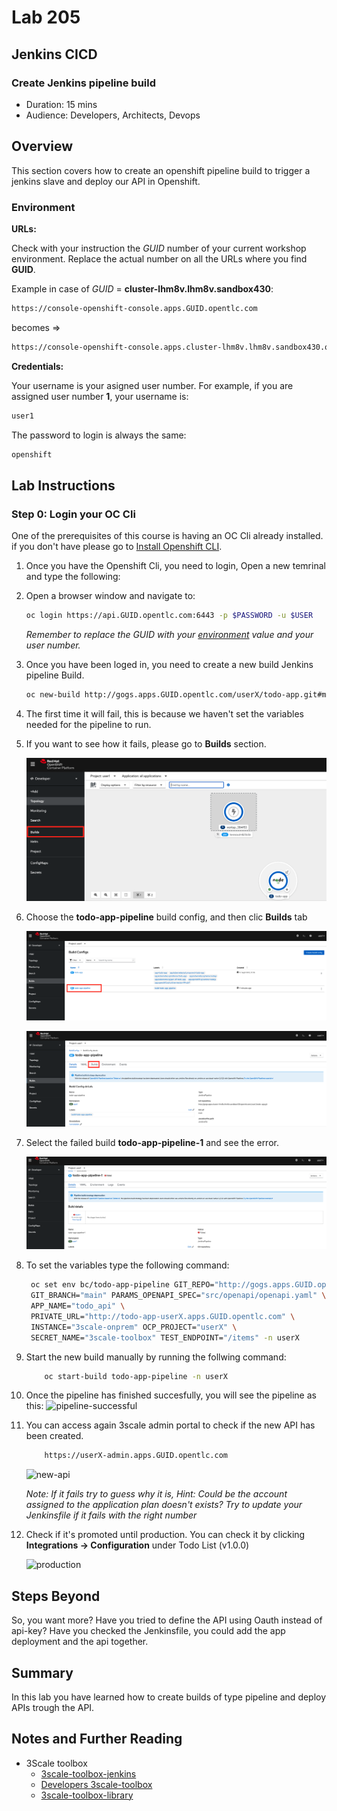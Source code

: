 # Lab 205

## Jenkins CICD

### Create Jenkins pipeline build

* Duration: 15 mins
* Audience: Developers, Architects, Devops

## Overview

This section covers how to create an openshift pipeline build to trigger a jenkins slave and deploy our API in Openshift.

### Environment

**URLs:**

Check with your instruction the *GUID* number of your current workshop environment. Replace the actual number on all the URLs where you find **GUID**.

Example in case of *GUID* = **cluster-lhm8v.lhm8v.sandbox430**:

```bash
https://console-openshift-console.apps.GUID.opentlc.com
```

becomes =>

```bash
https://console-openshift-console.apps.cluster-lhm8v.lhm8v.sandbox430.opentlc.com
```

**Credentials:**

Your username is your asigned user number. For example, if you are assigned user number **1**, your username is: 

```bash
user1
```

The password to login is always the same:

```bash
openshift
```

## Lab Instructions

### Step 0: Login your OC Cli

One of the prerequisites of this course is having an OC Cli already installed. if you don't have please go to [Install Openshift CLI](https://docs.openshift.com/container-platform/3.11/cli_reference/get_started_cli.html).

1. Once you have the Openshift Cli, you need to login, Open a new temrinal and type the following:

1. Open a browser window and navigate to:

    ```bash
    oc login https://api.GUID.opentlc.com:6443 -p $PASSWORD -u $USER
    ```

    *Remember to replace the GUID with your [environment](#environment) value and your user number.*

2. Once you have been loged in, you need to create a new build Jenkins pipeline Build.

    ```bash
    oc new-build http://gogs.apps.GUID.opentlc.com/userX/todo-app.git#main --name=todo-app-pipeline -n user1
    ```

3. The first time it will fail, this is because we haven't set the variables needed for the pipeline to run.

4. If you want to see how it fails, please go to **Builds** section.
   
   ![pipeline](images/pipeline.png "Pipelines")

5. Choose the **todo-app-pipeline** build config, and then clic **Builds** tab

   ![pipeline](images/pipeline-1.png "Pipelines 1")

   ![pipeline](images/pipeline-2.png "Pipelines 2")

6. Select the failed build **todo-app-pipeline-1** and see the error.

    ![pipeline](images/pipeline-error.png "Pipelines error")

7. To set the variables type the following command:

   ```bash
    oc set env bc/todo-app-pipeline GIT_REPO="http://gogs.apps.GUID.opentlc.com/userX/todo-app.git" \
    GIT_BRANCH="main" PARAMS_OPENAPI_SPEC="src/openapi/openapi.yaml" \
    APP_NAME="todo_api" \
    PRIVATE_URL="http://todo-app-userX.apps.GUID.opentlc.com" \
    INSTANCE="3scale-onprem" OCP_PROJECT="userX" \
    SECRET_NAME="3scale-toolbox" TEST_ENDPOINT="/items" -n userX
    ```

8. Start the new build manually by running the follwing command:
    ```bash
        oc start-build todo-app-pipeline -n userX
    ```

9.  Once the pipeline has finished succesfully, you will see the pipeline as this:
![pipeline-successful](images/pipeline-successful.png "Pipeline Successful")

8. You can access again 3scale admin portal to check if the new API has been created.

    ```bash
        https://userX-admin.apps.GUID.opentlc.com
    ```

    ![new-api](images/new-api.png "New API")

    *Note: If it fails try to guess why it is, Hint: Could be the account assigned to the application plan doesn't exists? Try to update your Jenkinsfile if it fails with the right number*

9. Check if it's promoted until production. You can check it by clicking **Integrations -> Configuration** under Todo List (v1.0.0)

    ![production](images/production.png "Production Deployment")

## Steps Beyond

So, you want more? Have you tried to define the API using Oauth instead of api-key? Have you checked the Jenkinsfile, you could add the app deployment and the api together. 

## Summary

In this lab you have learned how to create builds of type pipeline and deploy APIs trough the API.

## Notes and Further Reading

* 3Scale toolbox 
  * [3scale-toolbox-jenkins](https://github.com/rh-integration/3scale-toolbox-jenkins-samples)
  * [Developers 3scale-toolbox](https://developers.redhat.com/blog/2019/07/31/using-the-3scale-toolbox-jenkins-shared-library/)
  * [3scale-toolbox-library](https://github.com/rh-integration/3scale-toolbox-jenkins)